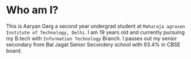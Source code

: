 # Who am I?

This is Aaryan Garg a second year undergrad student at `Maharaja agrasen Institute of Technology, Delhi`. I am 19 years old and currently pursuing my B.tech with `Information Technology` Branch. I passes out my senior secondary from Bal Jagat Senior Secondery school with 93.4% in CBSE board.
